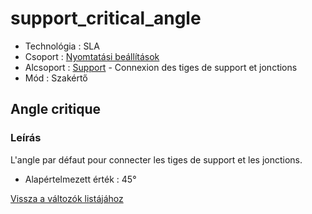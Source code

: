 # support\_critical\_angle

* Technológia : SLA
* Csoport : [Nyomtatási beállítások](../sla_printer/sla_parameters.md)
* Alcsoport : [Support](../../beallitasok/print_settings.md#support) - Connexion des tiges de support et jonctions
* Mód : Szakértő

## Angle critique

### Leírás

L'angle par défaut pour connecter les tiges de support et les jonctions.

* Alapértelmezett érték : 45°

[Vissza a változók listájához](../../variable_list)

